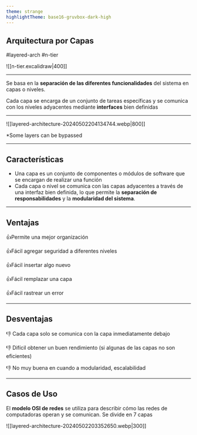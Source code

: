 ```yaml
---
theme: strange
highlightTheme: base16-gruvbox-dark-high
---
```


## Arquitectura por Capas
#layered-arch #n-tier


![[n-tier.excalidraw|400]]


---

Se basa en la **separación de las diferentes funcionalidades** del sistema en capas o niveles. 

Cada capa se encarga de un conjunto de tareas específicas y se comunica con los niveles adyacentes mediante **interfaces** bien definidas

---

![[layered-architecture-20240502204134744.webp|800]]

*Some layers can be bypassed

---

## Características

- Una capa es un conjunto de componentes o módulos de software que se encargan de realizar una función 
- Cada capa o nivel se comunica con las capas adyacentes a través de una interfaz bien definida, lo que permite la **separación de responsabilidades** y la **modularidad del sistema**. 

---
## Ventajas

👍Permite una mejor organización

👍Fácil agregar seguridad a diferentes niveles

👍Fácil insertar algo nuevo

👍Fácil remplazar una capa

👍Fácil rastrear un error

---
## Desventajas

👎 Cada capa solo se comunica con la capa inmediatamente debajo

👎 Difícil obtener un buen rendimiento (si algunas de las capas no son eficientes)

👎 No muy buena en cuando a modularidad, escalabilidad

---
## Casos de Uso

El **modelo OSI de redes** se utiliza para describir cómo las redes de computadoras operan y se comunican. Se divide en 7 capas

![[layered-architecture-20240502203352650.webp|300]]
